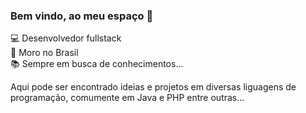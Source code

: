 ### Bem vindo, ao meu espaço 👋

💻 Desenvolvedor fullstack\
🏡 Moro no Brasil\
📚 Sempre em busca de conhecimentos...

Aqui pode ser encontrado ideias e projetos em diversas liguagens de programação, comumente em Java e PHP entre outras...
